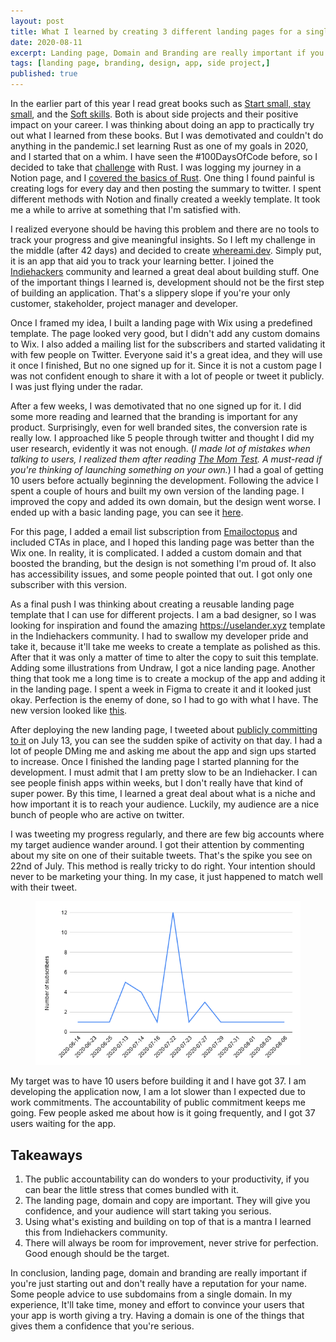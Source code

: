 ```yaml
---
layout: post
title: What I learned by creating 3 different landing pages for a single app
date: 2020-08-11
excerpt: Landing page, Domain and Branding are really important if you're just starting out and don't really have a reputation for your name. Some people advice to use subdomains from a single domain. If you're just starting out, don't do that. It'll take time, money and effort to convince your users that your app is worth giving a try. Having a domain is one of the things that gives them a confidence that you're serious.
tags: [landing page, branding, design, app, side project,]
published: true
---
```



In the earlier part of this year I read great books such as <a href="https://www.goodreads.com/book/show/9167158-start-small-stay-small" target="_blank" rel="noopener noreferrer">Start small, stay small</a>, and the <a href="https://www.goodreads.com/book/show/23232941-soft-skills" target="_blank" rel="noopener noreferrer">Soft skills</a>. Both is about side projects and their positive impact on your career. I was thinking about doing an app to practically try out what I learned from these books. But I was demotivated and couldn't do anything in the pandemic.I set learning Rust as one of my goals in 2020, and I started that on a whim. I have seen the #100DaysOfCode before, so I decided to take that <a href="https://twitter.com/search?q=100DaysOfCode%20rust%20(from%3Ashivenigma)&src=typed_query&f=live" target="_blank" rel="noopener noreferrer">challenge</a> with Rust. I was logging my journey in a Notion page, and I <a href="https://vignesh.pro/rust-learning-quest-1/" target="_blank" rel="noopener noreferrer">covered the basics of Rust</a>. One thing I found painful is creating logs for every day and then posting the summary to twitter. I spent different methods with Notion and finally created a weekly template. It took me a while to arrive at something that I'm satisfied with.

I realized everyone should be having this problem and there are no tools to track your progress and give meaningful insights. So I left my challenge in the middle (after 42 days) and decided to create <a href="https://whereami.dev" target="_blank" rel="noopener noreferrer">whereami.dev</a>. Simply put, it is an app that aid you to track your learning better. I joined the <a href="https://www.indiehackers.com/ShivEnigma" target="_blank" rel="noopener noreferrer">Indiehackers</a> community and learned a great deal about building stuff. One of the important things I learned is, development should not be the first step of building an application. That's a slippery slope if you're your only customer, stakeholder, project manager and developer.

Once I framed my idea, I built a landing page with Wix using a predefined template. The page looked very good, but I didn't add any custom domains to Wix. I also added a mailing list for the subscribers and started validating it with few people on Twitter. Everyone said it's a great idea, and they will use it once I finished, But no one signed up for it. Since it is not a custom page I was not confident enough to share it with a lot of people or tweet it publicly. I was just flying under the radar.

After a few weeks, I was demotivated that no one signed up for it. I did some more reading and learned that the branding is important for any product. Surprisingly, even for well branded sites, the conversion rate is really low. I approached like 5 people through twitter and thought I did my user research, evidently it was not enough. (*I made lot of mistakes when talking to users, I realized them after reading <a href="http://momtestbook.com/" target="_blank" rel="noopener noreferrer">The Mom Test</a>[](). A must-read if you're thinking of launching something on your own.*) I had a goal of getting 10 users before actually beginning the development. Following the advice I spent a couple of hours and built my own version of the landing page. I improved the copy and added its own domain, but the design went worse. I ended up with a basic landing page, you can see it <a href="https://whereami.dev/v1/" target="_blank" rel="noopener noreferrer">here</a>.

For this page, I added a email list subscription from <a href="https://emailoctopus.com/" target="_blank" rel="noopener noreferrer">Emailoctopus</a> and included CTAs in place, and I hoped this landing page was better than the Wix one. In reality, it is complicated. I added a custom domain and that boosted the branding, but the design is not something I'm proud of. It also has accessibility issues, and some people pointed that out. I got only one subscriber with this version.

As a final push I was thinking about creating a reusable landing page template that I can use for different projects. I am a bad designer, so I was looking for inspiration and found the amazing <a href="https://uselander.xyz/" target="_blank" rel="noopener noreferrer">https://uselander.xyz</a> template in the Indiehackers community. I had to swallow my developer pride and take it, because it'll take me weeks to create a template as polished as this. After that it was only a matter of time to alter the copy to suit this template. Adding some illustrations from Undraw, I got a nice landing page. Another thing that took me a long time is to create a mockup of the app and adding it in the landing page. I spent a week in Figma to create it and it looked just okay. Perfection is the enemy of done, so I had to go with what I have. The new version looked like <a href="https://whereami.dev" target="_blank" rel="noopener noreferrer">this</a>[]().

After deploying the new landing page, I tweeted about <a href="https://twitter.com/ShivEnigma/status/1282739941265403905?s=20" target="_blank" rel="noopener noreferrer">publicly committing to it</a> on July 13, you can see the sudden spike of activity on that day. I had a lot of people DMing me and asking me about the app and sign ups started to increase. Once I finished the landing page I started planning for the development. I must admit that I am pretty slow to be an Indiehacker. I can see people finish apps within weeks, but I don't really have that kind of super power. By this time, I learned a great deal about what is a niche and how important it is to reach your audience. Luckily, my audience are a nice bunch of people who are active on twitter.

I was tweeting my progress regularly, and there are few big accounts where my target audience wander around. I got their attention by commenting about my site on one of their suitable tweets. That's the spike you see on 22nd of July. This method is really tricky to do right. Your intention should never to be marketing your thing. In my case, it just happened to match well with their tweet.

<figure>
	<img alt="A chart of subscription cound vs date" src="/assets/img/posts/2020-08-11-landing-page-experimentation/subscribers.png">
</figure>

My target was to have 10 users before building it and I have got 37. I am developing the application now, I am a lot slower than I expected due to work commitments. The accountability of public commitment keeps me going. Few people asked me about how is it going frequently, and I got 37 users waiting for the app.

## Takeaways

1. The public accountability can do wonders to your productivity, if you can bear the little stress that comes bundled with it.
2. The landing page, domain and copy are important. They will give you confidence, and your audience will start taking you serious.
3. Using what's existing and building on top of that is a mantra I learned this from Indiehackers community.
4. There will always be room for improvement, never strive for perfection. Good enough should be the target.

In conclusion, landing page, domain and branding are really important if you're just starting out and don't really have a reputation for your name. Some people advice to use subdomains from a single domain. In my experience, It'll take time, money and effort to convince your users that your app is worth giving a try. Having a domain is one of the things that gives them a confidence that you're serious.
